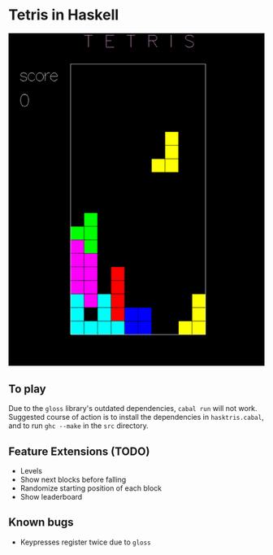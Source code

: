 # Tetris in Haskell

![](.github/gameplay.gif)

## To play
Due to the `gloss` library's outdated dependencies, `cabal run` will not work.
Suggested course of action is to install the dependencies in `hasktris.cabal`,
and to run `ghc --make` in the `src` directory.

## Feature Extensions (TODO)
* Levels
* Show next blocks before falling
* Randomize starting position of each block
* Show leaderboard

## Known bugs
* Keypresses register twice due to `gloss`